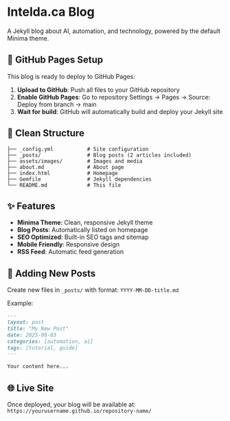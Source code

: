 # Intelda.ca Blog

A Jekyll blog about AI, automation, and technology, powered by the default Minima theme.

## 🚀 GitHub Pages Setup

This blog is ready to deploy to GitHub Pages:

1. **Upload to GitHub**: Push all files to your GitHub repository
2. **Enable GitHub Pages**: Go to repository Settings → Pages → Source: Deploy from branch → main
3. **Wait for build**: GitHub will automatically build and deploy your Jekyll site

## 📁 Clean Structure

```
├── _config.yml           # Site configuration
├── _posts/               # Blog posts (2 articles included)
├── assets/images/        # Images and media
├── about.md              # About page
├── index.html            # Homepage
├── Gemfile               # Jekyll dependencies
└── README.md             # This file
```

## ✨ Features

- **Minima Theme**: Clean, responsive Jekyll theme
- **Blog Posts**: Automatically listed on homepage
- **SEO Optimized**: Built-in SEO tags and sitemap
- **Mobile Friendly**: Responsive design
- **RSS Feed**: Automatic feed generation

## 📝 Adding New Posts

Create new files in `_posts/` with format: `YYYY-MM-DD-title.md`

Example:
```markdown
---
layout: post
title: "My New Post"
date: 2025-08-03
categories: [automation, ai]
tags: [tutorial, guide]
---

Your content here...
```

## 🌐 Live Site

Once deployed, your blog will be available at:
`https://yourusername.github.io/repository-name/`
